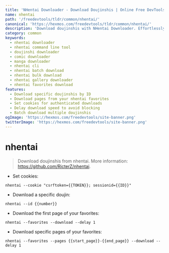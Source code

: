 ```yaml
---
title: 'NHentai Downloader - Download Doujinshis | Online Free DevTools by Hexmos'
name: nhentai
path: '/freedevtools/tldr/common/nhentai/'
canonical: 'https://hexmos.com/freedevtools/tldr/common/nhentai/'
description: 'Download doujinshis with NHentai Downloader. Effortlessly retrieve comics from nhentai using command-line. Free online tool, no registration required.'
category: common
keywords:
  - nhentai downloader
  - nhentai command line tool
  - doujinshi downloader
  - comic downloader
  - manga downloader
  - nhentai cli
  - nhentai batch download
  - nhentai bulk download
  - nhentai gallery downloader
  - nhentai favorites download
features:
  - Download specific doujinshis by ID
  - Download pages from your nhentai favorites
  - Set cookies for authenticated downloads
  - Delay download speed to avoid blocking
  - Batch download multiple doujinshis
ogImage: 'https://hexmos.com/freedevtools/site-banner.png'
twitterImage: 'https://hexmos.com/freedevtools/site-banner.png'
---
```


# nhentai

> Download doujinshis from nhentai.
> More information: <https://github.com/RicterZ/nhentai>.

- Set cookies:

`nhentai --cookie "csrftoken={{TOKEN}}; sessionid={{ID}}"`

- Download a specific doujin:

`nhentai --id {{number}}`

- Download the first page of your favorites:

`nhentai --favorites --download --delay 1`

- Download specific pages of your favorites:

`nhentai --favorites --pages {{start_page}}-{{end_page}} --download --delay 1`
